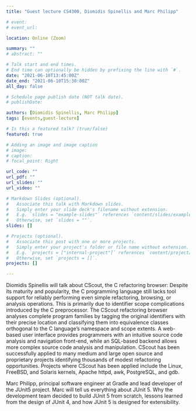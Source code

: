 ```yaml
---
title: "Guest lecture CS4300, Diomidis Spinellis and Marc Philipp"

# event: 
# event_url: 

location: Online (Zoom)

summary: ""
# abstract: ""

# Talk start and end times.
# End time can optionally be hidden by prefixing the line with `#`.
date: "2021-06-10T13:45:00Z"
date_end: "2021-06-10T15:30:00Z"
all_day: false

# Schedule page publish date (NOT talk date).
# publishDate:

authors: [Diomidis Spinellis, Marc Philipp]
tags: [events,guest-lecture]

# Is this a featured talk? (true/false)
featured: true

# Adding an image and image caption
# image:
# caption: 
# focal_point: Right

url_code: ""
url_pdf: ""
url_slides: ""
url_video: ""

# Markdown Slides (optional).
#   Associate this talk with Markdown slides.
#   Simply enter your slide deck's filename without extension.
#   E.g. `slides = "example-slides"` references `content/slides/example-slides.md`.
#   Otherwise, set `slides = ""`.
slides: []

# Projects (optional).
#   Associate this post with one or more projects.
#   Simply enter your project's folder or file name without extension.
#   E.g. `projects = ["internal-project"]` references `content/project/deep-learning/index.md`.
#   Otherwise, set `projects = []`.
projects: []

---
```



Diomidis Spinellis will talk about CScout, the C refactoring browser: Despite its maturity and popularity, the C programming language still lacks tool support for reliably performing even simple refactoring, browsing, or analysis operations. This is primarily due to identifier scope complications introduced by the C preprocessor. The CScout refactoring browser analyses complete program families by tagging the original identifiers with their precise location and classifying them into equivalence classes orthogonal to the C language’s namespace and scope extents. A web-based user interface provides programmers with an intuitive source code analysis and navigation front-end, while an SQL-based backend allows more complex source code analysis and manipulation. CScout has been successfully applied to many medium and large open source and proprietary projects identifying thousands of modest refactoring opportunities. Projects where CScout has been applied include the Linux, FreeBSD, and Solaris kernels, Apache httpd, awk, PostgreSQL, and gdb.

Marc Philipp, principal software engineer at Gradle and lead developer of the JUnit5 project. Marc will tell us everything about JUnit 5. Why the development team decided to build JUnit 5 from scratch, lessons learned from the design of JUnit 4, and how JUnit 5 is designed for extensibility.

